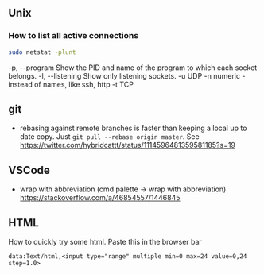 ## Unix

### How to list all active connections

```sh
sudo netstat -plunt
```

-p, --program Show the PID and name of the program to which each socket belongs.
-l, --listening Show only listening sockets.
-u UDP
-n numeric - instead of names, like ssh, http
-t TCP

## git

- rebasing against remote branches is faster than keeping a local up to date copy. Just `git pull --rebase origin master`. See https://twitter.com/hybridcattt/status/1114596481359581185?s=19


## VSCode

- wrap with abbreviation (cmd palette -> wrap with abbreviation) https://stackoverflow.com/a/46854557/1446845


## HTML

How to quickly try some html. Paste this in the browser bar

```
data:Text/html,<input type="range" multiple min=0 max=24 value=0,24 step=1.0>
```

